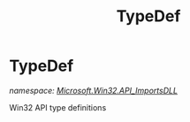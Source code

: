 ﻿---
title: TypeDef
---

# TypeDef
_namespace: [Microsoft.Win32.API_ImportsDLL](N-Microsoft.Win32.API_ImportsDLL.html)_

Win32 API type definitions




